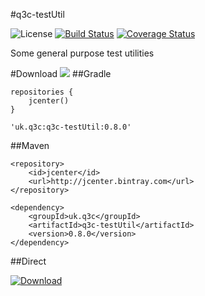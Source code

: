 #q3c-testUtil

![License](http://img.shields.io/:license-apache-blue.svg?style=flat-square)
[![Build Status](https://travis-ci.org/davidsowerby/q3c-testUtil.svg?branch=master)](https://travis-ci.org/davidsowerby/q3c-testUtil)
[![Coverage Status](https://coveralls.io/repos/github/davidsowerby/q3c-testUtil/badge.svg?branch=master)](https://coveralls.io/github/davidsowerby/q3c-testUtil?branch=master)

Some general purpose test utilities

#Download
<a href='https://bintray.com/dsowerby/maven/q3c-testUtil/view?source=watch' alt='Get automatic notifications about new "q3c-testUtil" versions'><img src='https://www.bintray.com/docs/images/bintray_badge_color.png'></a>
##Gradle

```
repositories {
	jcenter()
}
```

```
'uk.q3c:q3c-testUtil:0.8.0'
```
##Maven

```
<repository>
	<id>jcenter</id>
	<url>http://jcenter.bintray.com</url>
</repository>

```

```
<dependency>
	<groupId>uk.q3c</groupId>
	<artifactId>q3c-testUtil</artifactId>
	<version>0.8.0</version>
</dependency>
```
##Direct

[ ![Download](https://api.bintray.com/packages/dsowerby/maven/q3c-testUtil/images/download.svg) ](https://bintray.com/dsowerby/maven/q3c-testUtil/_latestVersion)




